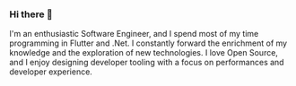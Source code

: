 ### Hi there 👋

<!--
**Yanweixiang/Yanweixiang** is a ✨ _special_ ✨ repository because its `README.md` (this file) appears on your GitHub profile.

Here are some ideas to get you started:

- 🔭 I’m currently working on ...
- 🌱 I’m currently learning ...
- 👯 I’m looking to collaborate on ...
- 🤔 I’m looking for help with ...
- 💬 Ask me about ...
- 📫 How to reach me: ...
- 😄 Pronouns: ...
- ⚡ Fun fact: ...
-->
I'm an enthusiastic Software Engineer, and I spend most of my time programming in Flutter and .Net. I constantly forward the enrichment of my knowledge and the exploration of new technologies. I love Open Source, and I enjoy designing developer tooling with a focus on performances and developer experience.
